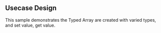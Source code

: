 ## Usecase Design

This sample demonstrates the Typed Array are created with varied types, and set value, get value.
